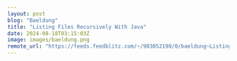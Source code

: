```yaml
---
layout: post
blog: "Baeldung"
title: "Listing Files Recursively With Java"
date: 2024-08-18T03:15:03Z
image: images/baeldung.png
remote_url: "https://feeds.feedblitz.com/~/903052190/0/baeldung~Listing-Files-Recursively-With-Java"
---
```

